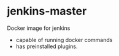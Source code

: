 # jenkins-master

Docker image for jenkins
- capable of running docker commands
- has preinstalled plugins.
